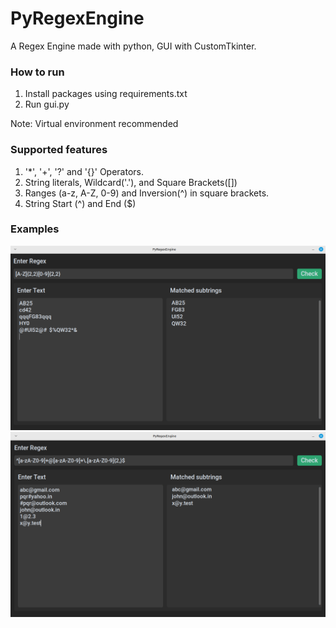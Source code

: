 # PyRegexEngine
A Regex Engine made with python, GUI with CustomTkinter.

### How to run
1. Install packages using requirements.txt
2. Run gui.py

Note: Virtual environment recommended

### Supported features
1. '*', '+', '?' and '{}' Operators.
2. String literals, Wildcard('.'), and Square Brackets([])
3. Ranges (a-z, A-Z, 0-9) and Inversion(^) in square brackets.
4. String Start (^) and End ($)

### Examples
![demo1](images/regexdemo1.png) 
![demo2](images/regexdemo2.png)